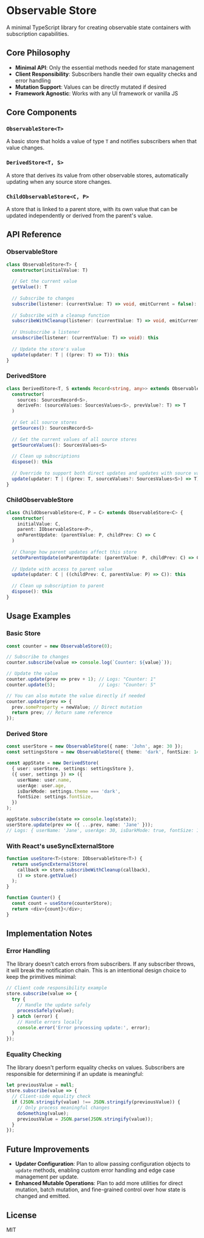 # Observable Store

A minimal TypeScript library for creating observable state containers with subscription capabilities.

## Core Philosophy

- **Minimal API**: Only the essential methods needed for state management
- **Client Responsibility**: Subscribers handle their own equality checks and error handling
- **Mutation Support**: Values can be directly mutated if desired
- **Framework Agnostic**: Works with any UI framework or vanilla JS

## Core Components

### `ObservableStore<T>`

A basic store that holds a value of type `T` and notifies subscribers when that value changes.

### `DerivedStore<T, S>`

A store that derives its value from other observable stores, automatically updating when any source store changes.

### `ChildObservableStore<C, P>`

A store that is linked to a parent store, with its own value that can be updated independently or derived from the parent's value.

## API Reference

### ObservableStore

```typescript
class ObservableStore<T> {
  constructor(initialValue: T)
  
  // Get the current value
  getValue(): T
  
  // Subscribe to changes
  subscribe(listener: (currentValue: T) => void, emitCurrent = false): this
  
  // Subscribe with a cleanup function
  subscribeWithCleanup(listener: (currentValue: T) => void, emitCurrent = false): () => void
  
  // Unsubscribe a listener
  unsubscribe(listener: (currentValue: T) => void): this
  
  // Update the store's value
  update(updater: T | ((prev: T) => T)): this
}
```

### DerivedStore

```typescript
class DerivedStore<T, S extends Record<string, any>> extends ObservableStore<T> {
  constructor(
    sources: SourcesRecord<S>,
    deriveFn: (sourceValues: SourcesValues<S>, prevValue?: T) => T
  )
  
  // Get all source stores
  getSources(): SourcesRecord<S>
  
  // Get the current values of all source stores
  getSourceValues(): SourcesValues<S>
  
  // Clean up subscriptions
  dispose(): this
  
  // Override to support both direct updates and updates with source values
  update(updater: T | ((prev: T, sourceValues?: SourcesValues<S>) => T)): this
}
```

### ChildObservableStore

```typescript
class ChildObservableStore<C, P = C> extends ObservableStore<C> {
  constructor(
    initialValue: C,
    parent: IObservableStore<P>,
    onParentUpdate: (parentValue: P, childPrev: C) => C
  )
  
  // Change how parent updates affect this store
  setOnParentUpdate(onParentUpdate: (parentValue: P, childPrev: C) => C): this
  
  // Update with access to parent value
  update(updater: C | ((childPrev: C, parentValue: P) => C)): this
  
  // Clean up subscription to parent
  dispose(): this
}
```

## Usage Examples

### Basic Store

```typescript
const counter = new ObservableStore(0);

// Subscribe to changes
counter.subscribe(value => console.log(`Counter: ${value}`));

// Update the value
counter.update(prev => prev + 1); // Logs: "Counter: 1"
counter.update(5);                // Logs: "Counter: 5"

// You can also mutate the value directly if needed
counter.update(prev => {
  prev.someProperty = newValue; // Direct mutation
  return prev; // Return same reference
});
```

### Derived Store

```typescript
const userStore = new ObservableStore({ name: 'John', age: 30 });
const settingsStore = new ObservableStore({ theme: 'dark', fontSize: 14 });

const appState = new DerivedStore(
  { user: userStore, settings: settingsStore },
  ({ user, settings }) => ({
    userName: user.name,
    userAge: user.age,
    isDarkMode: settings.theme === 'dark',
    fontSize: settings.fontSize,
  })
);

appState.subscribe(state => console.log(state));
userStore.update(prev => ({ ...prev, name: 'Jane' }));
// Logs: { userName: 'Jane', userAge: 30, isDarkMode: true, fontSize: 14 }
```

### With React's useSyncExternalStore

```typescript
function useStore<T>(store: IObservableStore<T>) {
  return useSyncExternalStore(
    callback => store.subscribeWithCleanup(callback),
    () => store.getValue()
  );
}

function Counter() {
  const count = useStore(counterStore);
  return <div>{count}</div>;
}
```

## Implementation Notes

### Error Handling

The library doesn't catch errors from subscribers. If any subscriber throws, it will break the notification chain. This is an intentional design choice to keep the primitives minimal:

```javascript
// Client code responsibility example
store.subscribe(value => {
  try {
    // Handle the update safely
    processSafely(value);
  } catch (error) {
    // Handle errors locally
    console.error('Error processing update:', error);
  }
});
```

### Equality Checking

The library doesn't perform equality checks on values. Subscribers are responsible for determining if an update is meaningful:

```javascript
let previousValue = null;
store.subscribe(value => {
  // Client-side equality check
  if (JSON.stringify(value) !== JSON.stringify(previousValue)) {
    // Only process meaningful changes
    doSomething(value);
    previousValue = JSON.parse(JSON.stringify(value));
  }
});
```

## Future Improvements

- **Updater Configuration**: Plan to allow passing configuration objects to `update` methods, enabling custom error handling and edge case management per update.
- **Enhanced Mutable Operations**: Plan to add more utilities for direct mutation, batch mutation, and fine-grained control over how state is changed and emitted.

## License

MIT
